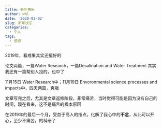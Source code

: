 ```yaml
---
title: 新年快乐
author: whl
date: '2020-01-02'
slug: 新年快乐
categories:
  - 个人
tags:
  - 感想
---
```

2019年，看成果其实还挺好的

论文两篇，一篇Water Research，一篇Desalination and Water Treatment
其实我还有一篇帮别人投的，也中了

11月15日 Water Research中；11月19日 Envoronmental science processes and impacts中，四天两篇，爽嗷

文章写完之后，尤其是文章返修阶段，非常痛苦，当时觉得可能是因为没有自己的时间，现在看来，这不是痛苦的根本原因

在2019年的最后一个月，受益于高人的指点，化解了我心中的**不忿**，从此可以开心，至少不痛苦，的科研了